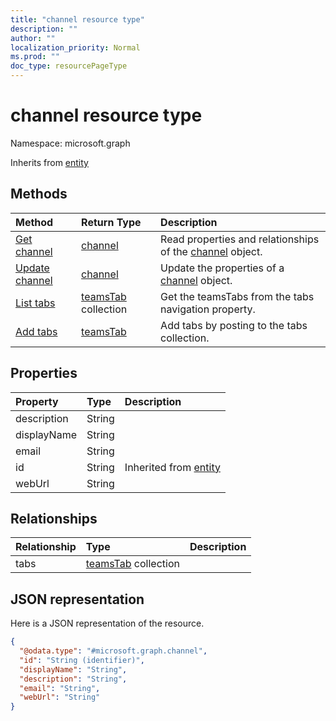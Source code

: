 ```yaml
---
title: "channel resource type"
description: ""
author: ""
localization_priority: Normal
ms.prod: ""
doc_type: resourcePageType
---
```


# channel resource type


Namespace: microsoft.graph




Inherits from [entity](../resources/entity.md)

## Methods
|Method|Return Type|Description|
|:---|:---|:---|
|[Get channel](../api/channel-get.md)|[channel](../resources/channel.md)|Read properties and relationships of the [channel](../resources/channel.md) object.|
|[Update channel](../api/channel-update.md)|[channel](../resources/channel.md)|Update the properties of a [channel](../resources/channel.md) object.|
|[List tabs](../api/channel-list-tabs.md)|[teamsTab](../resources/teamstab.md) collection|Get the teamsTabs from the tabs navigation property.|
|[Add tabs](../api/channel-post-tabs.md)|[teamsTab](../resources/teamstab.md)|Add tabs by posting to the tabs collection.|

## Properties
|Property|Type|Description|
|:---|:---|:---|
|description|String||
|displayName|String||
|email|String||
|id|String| Inherited from [entity](../resources/entity.md)|
|webUrl|String||

## Relationships
|Relationship|Type|Description|
|:---|:---|:---|
|tabs|[teamsTab](../resources/teamstab.md) collection||

## JSON representation
Here is a JSON representation of the resource.
<!-- {
  "blockType": "resource",
  "keyProperty": "id",
  "@odata.type": "microsoft.graph.channel",
  "baseType": "microsoft.graph.entity",
  "openType": false
}
-->
``` json
{
  "@odata.type": "#microsoft.graph.channel",
  "id": "String (identifier)",
  "displayName": "String",
  "description": "String",
  "email": "String",
  "webUrl": "String"
}
```

